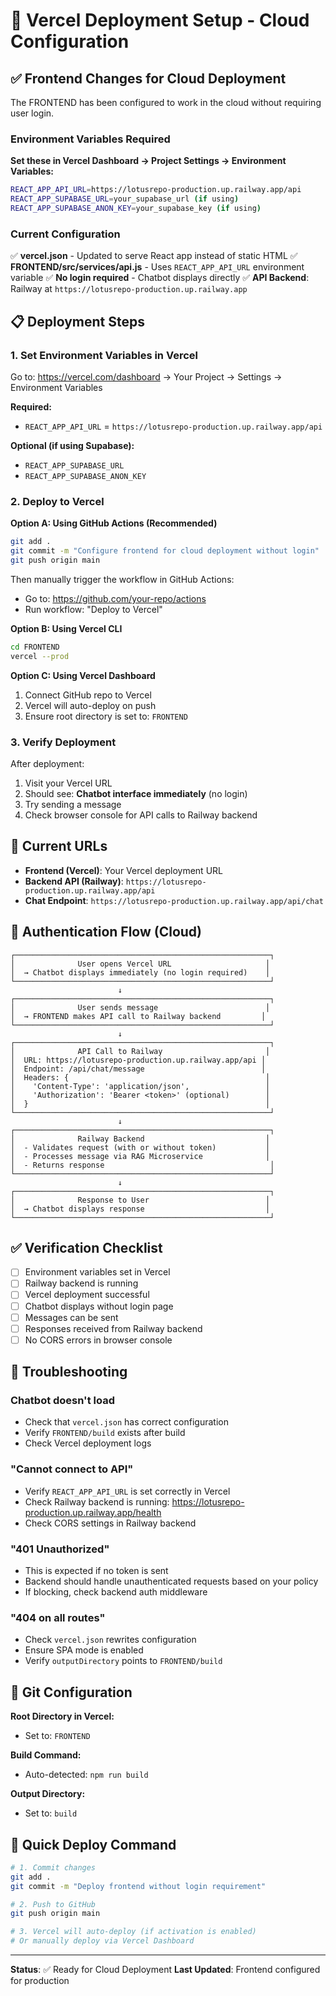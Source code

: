 # 🚀 Vercel Deployment Setup - Cloud Configuration

## ✅ Frontend Changes for Cloud Deployment

The FRONTEND has been configured to work in the cloud without requiring user login.

### Environment Variables Required

**Set these in Vercel Dashboard → Project Settings → Environment Variables:**

```bash
REACT_APP_API_URL=https://lotusrepo-production.up.railway.app/api
REACT_APP_SUPABASE_URL=your_supabase_url (if using)
REACT_APP_SUPABASE_ANON_KEY=your_supabase_key (if using)
```

### Current Configuration

✅ **vercel.json** - Updated to serve React app instead of static HTML
✅ **FRONTEND/src/services/api.js** - Uses `REACT_APP_API_URL` environment variable
✅ **No login required** - Chatbot displays directly
✅ **API Backend**: Railway at `https://lotusrepo-production.up.railway.app`

## 📋 Deployment Steps

### 1. Set Environment Variables in Vercel

Go to: https://vercel.com/dashboard → Your Project → Settings → Environment Variables

**Required:**
- `REACT_APP_API_URL` = `https://lotusrepo-production.up.railway.app/api`

**Optional (if using Supabase):**
- `REACT_APP_SUPABASE_URL`
- `REACT_APP_SUPABASE_ANON_KEY`

### 2. Deploy to Vercel

**Option A: Using GitHub Actions (Recommended)**
```bash
git add .
git commit -m "Configure frontend for cloud deployment without login"
git push origin main
```

Then manually trigger the workflow in GitHub Actions:
- Go to: https://github.com/your-repo/actions
- Run workflow: "Deploy to Vercel"

**Option B: Using Vercel CLI**
```bash
cd FRONTEND
vercel --prod
```

**Option C: Using Vercel Dashboard**
1. Connect GitHub repo to Vercel
2. Vercel will auto-deploy on push
3. Ensure root directory is set to: `FRONTEND`

### 3. Verify Deployment

After deployment:
1. Visit your Vercel URL
2. Should see: **Chatbot interface immediately** (no login)
3. Try sending a message
4. Check browser console for API calls to Railway backend

## 🔗 Current URLs

- **Frontend (Vercel)**: Your Vercel deployment URL
- **Backend API (Railway)**: `https://lotusrepo-production.up.railway.app/api`
- **Chat Endpoint**: `https://lotusrepo-production.up.railway.app/api/chat`

## 🔐 Authentication Flow (Cloud)

```
┌─────────────────────────────────────────────────────────┐
│              User opens Vercel URL                     │
│  → Chatbot displays immediately (no login required)    │
└─────────────────────────────────────────────────────────┘
                        ↓
┌─────────────────────────────────────────────────────────┐
│              User sends message                        │
│  → FRONTEND makes API call to Railway backend         │
└─────────────────────────────────────────────────────────┘
                        ↓
┌─────────────────────────────────────────────────────────┐
│              API Call to Railway                       │
│  URL: https://lotusrepo-production.up.railway.app/api │
│  Endpoint: /api/chat/message                          │
│  Headers: {                                            │
│    'Content-Type': 'application/json',                 │
│    'Authorization': 'Bearer <token>' (optional)        │
│  }                                                     │
└─────────────────────────────────────────────────────────┘
                        ↓
┌─────────────────────────────────────────────────────────┐
│              Railway Backend                           │
│  - Validates request (with or without token)           │
│  - Processes message via RAG Microservice              │
│  - Returns response                                     │
└─────────────────────────────────────────────────────────┘
                        ↓
┌─────────────────────────────────────────────────────────┐
│              Response to User                          │
│  → Chatbot displays response                           │
└─────────────────────────────────────────────────────────┘
```

## ✅ Verification Checklist

- [ ] Environment variables set in Vercel
- [ ] Railway backend is running
- [ ] Vercel deployment successful
- [ ] Chatbot displays without login page
- [ ] Messages can be sent
- [ ] Responses received from Railway backend
- [ ] No CORS errors in browser console

## 🐛 Troubleshooting

### Chatbot doesn't load
- Check that `vercel.json` has correct configuration
- Verify `FRONTEND/build` exists after build
- Check Vercel deployment logs

### "Cannot connect to API"
- Verify `REACT_APP_API_URL` is set correctly in Vercel
- Check Railway backend is running: https://lotusrepo-production.up.railway.app/health
- Check CORS settings in Railway backend

### "401 Unauthorized"
- This is expected if no token is sent
- Backend should handle unauthenticated requests based on your policy
- If blocking, check backend auth middleware

### "404 on all routes"
- Check `vercel.json` rewrites configuration
- Ensure SPA mode is enabled
- Verify `outputDirectory` points to `FRONTEND/build`

## 📝 Git Configuration

**Root Directory in Vercel:**
- Set to: `FRONTEND`

**Build Command:**
- Auto-detected: `npm run build`

**Output Directory:**
- Set to: `build`

## 🎯 Quick Deploy Command

```bash
# 1. Commit changes
git add .
git commit -m "Deploy frontend without login requirement"

# 2. Push to GitHub
git push origin main

# 3. Vercel will auto-deploy (if activation is enabled)
# Or manually deploy via Vercel Dashboard
```

---

**Status**: ✅ Ready for Cloud Deployment
**Last Updated**: Frontend configured for production

